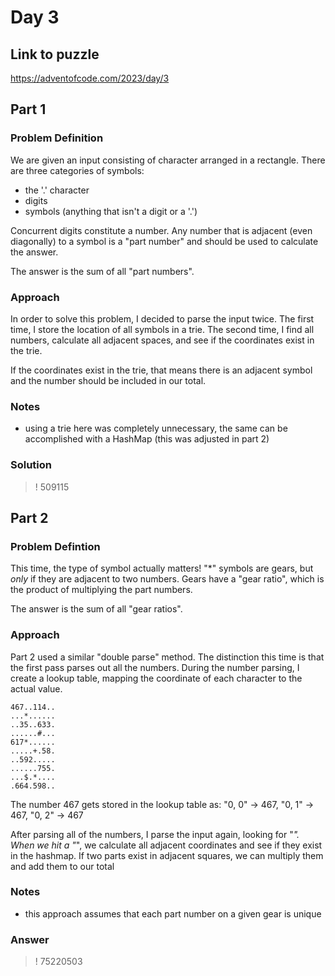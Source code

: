 # Day 3
## Link to puzzle
https://adventofcode.com/2023/day/3
## Part 1
### Problem Definition
We are given an input consisting of character arranged in a rectangle. There are three categories of symbols:
- the '.' character
- digits
- symbols (anything that isn't a digit or a '.')

Concurrent digits constitute a number. Any number that is adjacent (even diagonally) to a symbol is a "part number" and
should be used to calculate the answer.

The answer is the sum of all "part numbers".

### Approach
In order to solve this problem, I decided to parse the input twice. The first time, I store the location of all symbols in
a trie. The second time, I find all numbers, calculate all adjacent spaces, and see if the coordinates exist in the trie. 

If the coordinates exist in the trie, that means there is an adjacent symbol and the number should be included in our total.

### Notes
- using a trie here was completely unnecessary, the same can be accomplished with a HashMap (this was adjusted in part 2)

### Solution
>! 509115

## Part 2
### Problem Defintion
This time, the type of symbol actually matters! "*" symbols are gears, but *only* if they are adjacent to two numbers. Gears
have a "gear ratio", which is the product of multiplying the part numbers.

The answer is the sum of all "gear ratios".

### Approach
Part 2 used a similar "double parse" method. The distinction this time is that the first pass parses out all the numbers. During
the number parsing, I create a lookup table, mapping the coordinate of each character to the actual value.

```
467..114..
...*......
..35..633.
......#...
617*......
.....+.58.
..592.....
......755.
...$.*....
.664.598..
```

The number 467 gets stored in the lookup table as:
"0, 0" -> 467,
"0, 1" -> 467,
"0, 2" -> 467

After parsing all of the numbers, I parse the input again, looking for "*". When we hit a "*", we calculate all adjacent 
coordinates and see if they exist in the hashmap. If two parts exist in adjacent squares, we can multiply them and add
them to our total

### Notes
- this approach assumes that each part number on a given gear is unique 

### Answer
>! 75220503
